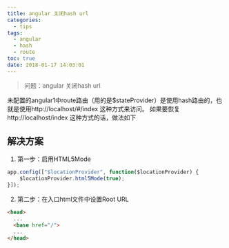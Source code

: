 ```yaml
---
title: angular 关闭hash url
categories:
  - tips
tags:
  - angular
  - hash
  - route
toc: true
date: 2018-01-17 14:03:01
---
```

> 问题：angular 关闭hash url

未配置的angular1中route路由（用的是$stateProvider）是使用hash路由的，也就是使用http://localhost/#/index 这种方式来访问。
如果要恢复http://localhost/index 这种方式的话，做法如下

<!-- more -->

## 解决方案
1. 第一步：启用HTML5Mode
```js
app.config(["$locationProvider", function($locationProvider) {
    $locationProvider.html5Mode(true);
}]);
```

2. 第二步：在入口html文件中设置Root URL
```html
<head>
  ...
  <base href="/">
  ...
</head>
```
